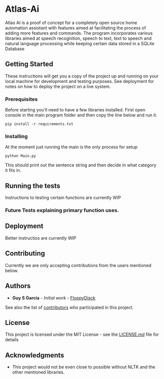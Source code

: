# Atlas-Ai

Atlas AI is a proof of concept for a completely open source home automation assistant with features aimed at facilitating the process of adding more features and commands. The program incorporates various libraries aimed at speech recognition, speech to text, text to speech and natural language processing while keeping certain data stored in a SQLite Database

## Getting Started

These instructions will get you a copy of the project up and running on your local machine for development and testing purposes. See deployment for notes on how to deploy the project on a live system.

### Prerequisites

Before starting you'll need to have a few libraries installed. First open console in the main program folder and then copy the line below and run it.

```
pip install -r requirements.txt
```

### Installing

At the moment just running the main is the only process for setup

```
python Main.py
```

This should print out the sentence string and then decide in what category it fits in.

## Running the tests

Instructions to testing certain functions are currently WIP

### Future Tests explaining primary function uses.

## Deployment

Better instructios are currently WIP

## Contributing

Currently we are only accepting contributions from the users mentioned below.

## Authors

* **Guy S Garcia** - *Initial work* - [FloppyDisck](https://github.com/FloppyDisck)

See also the list of [contributors](https://github.com/your/project/contributors) who participated in this project.

## License

This project is licensed under the MIT License - see the [LICENSE.md](LICENSE.md) file for details

## Acknowledgments

* This project would not be even close to possible without NLTK and the other mentioned libraries.
